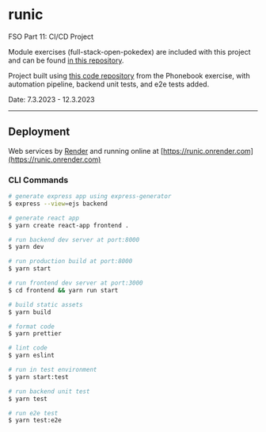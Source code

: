 # runic

FSO Part 11: CI/CD Project

Module exercises (full-stack-open-pokedex) are included with this project and can be found [in this repository](https://github.com/aiotrope/full-stack-open-pokedex).

Project built using [this code repository](https://github.com/aiotrope/passlist) from the Phonebook exercise, with automation pipeline, backend unit tests, and e2e tests added.

Date: 7.3.2023 - 12.3.2023

---

## Deployment

Web services by [Render](https://render.com/) and running online at [https://runic.onrender.com](https://runic.onrender.com)

### CLI Commands

```bash
# generate express app using express-generator
$ express --view=ejs backend

# generate react app
$ yarn create react-app frontend .

# run backend dev server at port:8000
$ yarn dev

# run production build at port:8000
$ yarn start

# run frontend dev server at port:3000
$ cd frontend && yarn run start

# build static assets
$ yarn build

# format code
$ yarn prettier

# lint code
$ yarn eslint

# run in test environment
$ yarn start:test

# run backend unit test
$ yarn test

# run e2e test
$ yarn test:e2e

```


